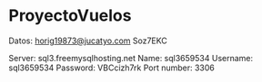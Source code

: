 # ProyectoVuelos
Datos:
horig19873@jucatyo.com
Soz7EKC

Server: sql3.freemysqlhosting.net
Name: sql3659534
Username: sql3659534
Password: VBCcizh7rk
Port number: 3306
